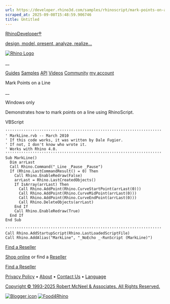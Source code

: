 ```yaml
---
url: https://developer.rhino3d.com/samples/rhinoscript/mark-points-on-a-line/
scraped_at: 2025-09-08T15:48:59.906746
title: Untitled
---
```


[RhinoDeveloper®](/)

[design, model, present, analyze, realize...](/)

[![Rhino Logo](https://developer.rhino3d.com/images/rhinodevlogo.png)](/)

__

[Guides](https://developer.rhino3d.com/guides)
[Samples](https://developer.rhino3d.com/samples)
[API](https://developer.rhino3d.com/api)
[Videos](https://developer.rhino3d.com/videos)
[Community](https://discourse.mcneel.com/c/rhino-developer) [my account
](https://www.rhino3d.com/my-account/ "Manage your account, licenses, and
teams")

Mark Points on a Line

__

Windows only

Demonstrates how to mark points on a line using RhinoScript.

VBScript

    
    
    '''''''''''''''''''''''''''''''''''''''''''''''''''''''''''''''''''''
    ' MarkLine.rvb -- March 2010
    ' If this code works, it was written by Dale Fugier.
    ' If not, I don't know who wrote it.
    ' Works with Rhino 4.0.
    '''''''''''''''''''''''''''''''''''''''''''''''''''''''''''''''''''''
    Sub MarkLine()
      Dim arrLast
      Call Rhino.Command("_Line _Pause _Pause")
      If (Rhino.LastCommandResult() = 0) Then
        Call Rhino.EnableRedraw(False)
        arrLast = Rhino.LastCreatedObjects()
        If IsArray(arrLast) Then
          Call Rhino.AddPoint(Rhino.CurveStartPoint(arrLast(0)))
          Call Rhino.AddPoint(Rhino.CurveMidPoint(arrLast(0)))
          Call Rhino.AddPoint(Rhino.CurveEndPoint(arrLast(0)))
          Call Rhino.DeleteObjects(arrLast)
        End If
        Call Rhino.EnableRedraw(True)
      End If
    End Sub
    
    '''''''''''''''''''''''''''''''''''''''''''''''''''''''''''''''''''''
    Call Rhino.AddStartupScript(Rhino.LastLoadedScriptFile)
    Call Rhino.AddAlias("MarkLine", "_NoEcho _-RunScript (MarkLine)")
    

  

[Find a Reseller](https://www.rhino3d.com/sales)

[Shop online](https://www.rhino3d.com/store) or find a
[Reseller](https://www.rhino3d.com/sales)

[Find a Reseller](https://www.rhino3d.com/sales)

[Privacy Policy](https://www.rhino3d.com/privacy) •
[About](https://www.rhino3d.com/mcneel/about) • [Contact
Us](https://www.rhino3d.com/mcneel/contact) • [
Language](https://www.rhino3d.com/language "Change to a different region or
language")

[Copyright © 1993-2025 Robert McNeel & Associates. All Rights
Reserved.](https://www.rhino3d.com/mcneel/about)

[](https://www.facebook.com/McNeelRhinoceros/)
[](https://twitter.com/bobmcneel) [](https://www.linkedin.com/groups/75313/)
[](https://www.youtube.com/user/RhinoGuide/videos) [](https://vimeo.com/rhino)
[![Blogger
icon](https://developer.rhino3d.com/images/blogger.svg)](http://blog.rhino3d.com/)
[![Food4Rhino](https://developer.rhino3d.com/images/f4r_icon_01.svg)](https://www.food4rhino.com)


